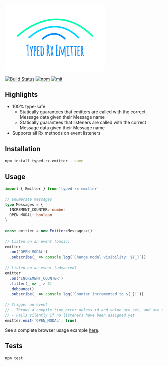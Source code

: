 <img alt="typed-rx-emitter: Typesafe Rx-based event emitter" src="https://raw.githubusercontent.com/bcherny/typed-rx-emitter/master/logo.png" width="320px" />

[![Build Status][build]](https://circleci.com/gh/bcherny/typed-rx-emitter) [![npm]](https://www.npmjs.com/package/typed-rx-emitter) [![mit]](https://opensource.org/licenses/MIT)

[build]: https://img.shields.io/circleci/project/bcherny/typed-rx-emitter.svg?branch=master&style=flat-square
[npm]: https://img.shields.io/npm/v/typed-rx-emitter.svg?style=flat-square
[mit]: https://img.shields.io/npm/l/typed-rx-emitter.svg?style=flat-square

## Highlights

- 100% type-safe:
  - Statically guarantees that emitters are called with the correct Message data given their Message name
  - Statically guarantees that listeners are called with the correct Message data given their Message name
- Supports all Rx methods on event listeners

## Installation

```sh
npm install typed-rx-emitter --save
```

## Usage

```ts
import { Emitter } from 'typed-rx-emitter'

// Enumerate messages
type Messages = {
  INCREMENT_COUNTER: number
  OPEN_MODAL: boolean
}

const emitter = new Emitter<Messages>()

// Listen on an event (basic)
emitter
  .on('OPEN_MODAL')
  .subscribe(_ => console.log(`Change modal visibility: ${_}`))

// Listen on an event (advanced)
emitter
  .on('INCREMENT_COUNTER')
  .filter(_ => _ > 3)
  .debounce()
  .subscribe(_ => console.log(`Counter incremented to ${_}!`))

// Trigger an event
// - Throws a compile time error unless id and value are set, and are of the right types
// - Fails silently if no listeners have been assigned yet
emitter.emit('OPEN_MODAL', true)
```

See a complete browser usage example [here](https://github.com/bcherny/typed-rx-emitter/blob/master/browser-example).

## Tests

```sh
npm test
```

